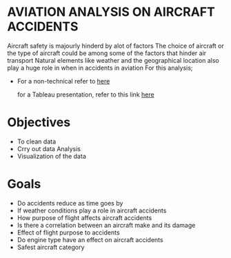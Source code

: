 # AVIATION ANALYSIS ON AIRCRAFT ACCIDENTS
Aircraft safety is majourly hinderd by alot of factors
The choice of aircraft or the type of aircraft could be among some of the factors that hinder air transport
Natural elements like weather and the geographical location also play a huge role in when in accidents in aviation 
For this analysis; 
* For a non-technical refer to [here](https://github.com/morgyy/Aviation_phase1/blob/main/Your%20paragraph%20text%20(1)_compressed.pdf)

  for a Tableau presentation, refer to this link [here](https://public.tableau.com/app/profile/morgan.amwai/viz/AVIATIONVISUALIZATIONDATA/Dashboard1?publish=yes)
# Objectives
 * To clean data
 * Crry out data Analysis
 * Visualization of the data

# Goals 
 

 * Do accidents reduce as time goes by
 * If weather conditions play a role in aircraft accidents
 * How purpose of flight affects aircraft accidents
 * Is there a correlation between an aircraft make and its damage
 * Effect of flight purpose to accidents
 * Do engine type have an effect on aircraft accidents
 * Safest aircraft category
